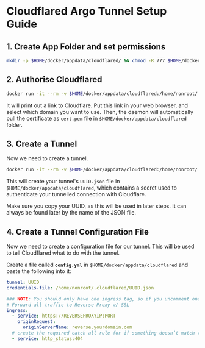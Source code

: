 # Cloudflared Argo Tunnel Setup Guide

## 1. Create App Folder and set permissions

```bash
mkdir -p $HOME/docker/appdata/cloudflared/ && chmod -R 777 $HOME/docker/appdata/cloudflared/
```

## 2. Authorise Cloudflared

```bash
docker run -it --rm -v $HOME/docker/appdata/cloudflared:/home/nonroot/.cloudflared/ cloudflare/cloudflared:latest tunnel login
```

It will print out a link to Cloudflare. Put this link in your web browser, and select which domain you want to use. Then, the daemon will automatically pull the certificate as `cert.pem` file in `$HOME/docker/appdata/cloudflared` folder.

## 3. Create a Tunnel

Now we need to create a tunnel.

```bash
docker run -it --rm -v $HOME/docker/appdata/cloudflared:/home/nonroot/.cloudflared/ cloudflare/cloudflared:latest tunnel create TUNNELNAME
```

This will create your tunnel's `UUID.json` file in `$HOME/docker/appdata/cloudflared`, which contains a secret used to authenticate your tunnelled connection with Cloudflare.

Make sure you copy your UUID, as this will be used in later steps. It can always be found later by the name of the JSON file.

## 4. Create a Tunnel Configuration File

Now we need to create a configuration file for our tunnel. This will be used to tell Cloudflared what to do with the tunnel.

Create a file called **`config.yml`** in `$HOME/docker/appdata/cloudflared` and paste the following into it:

```yaml
tunnel: UUID
credentials-file: /home/nonroot/.cloudflared/UUID.json

### NOTE: You should only have one ingress tag, so if you uncomment one block comment the others ###
# Forward all traffic to Reverse Proxy w/ SSL
ingress:
  - service: https://REVERSEPROXYIP:PORT
    originRequest:
      originServerName: reverse.yourdomain.com
  # create the required catch all rule for if something doesn’t match the info we entered above. We will tell it to serve a 404 page.
  - service: http_status:404
```
